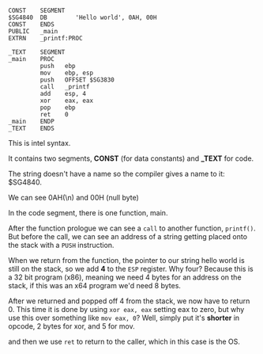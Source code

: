 
```assembly
CONST    SEGMENT
$SG4840  DB        'Hello world', 0AH, 00H
CONST    ENDS
PUBLIC   _main
EXTRN    _printf:PROC

_TEXT    SEGMENT
_main    PROC
		 push   ebp
		 mov    ebp, esp
		 push   OFFSET $SG3830
		 call   _printf
		 add    esp, 4
		 xor    eax, eax
		 pop    ebp
		 ret    0
_main    ENDP
_TEXT    ENDS
```

This is intel syntax.

It contains two segments, __CONST__ (for data constants) and __\_TEXT__ for code.

The string doesn't have a name so the compiler gives a name to it: \$SG4840.

We can see 0AH(\\n) and 00H (null byte)

In the code segment, there is one function, main.

After the function prologue we can see a `call` to another function, `printf()`. But before the call, we can see an address of a string getting placed onto the stack with a `PUSH` instruction.

When we return from the function, the pointer to our string hello world is still on the stack, so we add __4__ to the `ESP` register. Why four? Because this is a 32 bit program (x86), meaning we need 4  bytes for an address on the stack, if this was an x64 program we'd need 8 bytes.

After we returned and popped off 4 from the stack, we now have to return 0. This time it is done by using `xor eax, eax` setting eax to zero, but why use this over something like `mov eax, 0`? Well, simply put it's __shorter__ in opcode, 2 bytes for xor, and 5 for mov.

and then we use `ret` to return to the caller, which in this case is the OS.